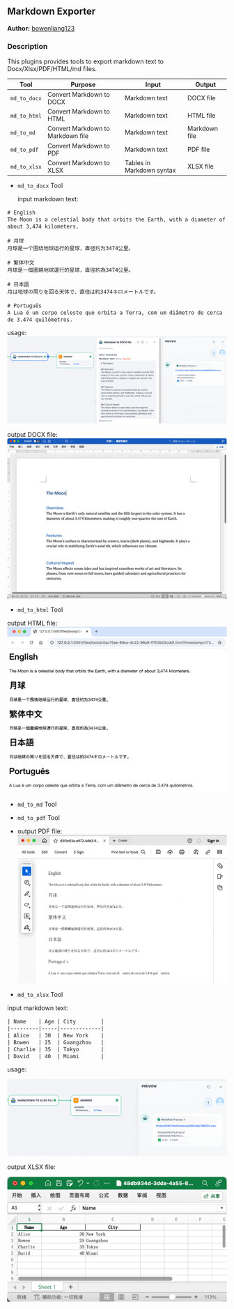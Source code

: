 ## Markdown Exporter

**Author:** [bowenliang123](https://github.com/bowenliang123)

### Description

This plugins provides tools to export markdown text to Docx/Xlsx/PDF/HTML/md files.

| Tool         | Purpose                           | Input                     | Output        |
|--------------|-----------------------------------|---------------------------|---------------|
| `md_to_docx` | Convert Markdown to DOCX          | Markdown text             | DOCX file     |
| `md_to_html` | Convert Markdown to HTML          | Markdown text             | HTML file     |
| `md_to_md`   | Convert Markdown to Markdown file | Markdown text             | Markdown file |
| `md_to_pdf`  | Convert Markdown to PDF           | Markdown text             | PDF file      |
| `md_to_xlsx` | Convert Markdown to XLSX          | Tables in Markdown syntax | XLSX file     |

- `md_to_docx` Tool

  input markdown text:

```
# English
The Moon is a celestial body that orbits the Earth, with a diameter of about 3,474 kilometers.

# 月球
月球是一个围绕地球运行的星球，直径约为3474公里。

# 繁体中文
月球是一個圍繞地球運行的星球，直徑約為3474公里。

# 日本語
月は地球の周りを回る天体で、直径は約3474キロメートルです。

# Português
A Lua é um corpo celeste que orbita a Terra, com um diâmetro de cerca de 3.474 quilômetros.
```

usage:
![img1.png](_assets/img1.png)

output DOCX file:
![img2.png](_assets/img2.png)

- `md_to_html` Tool

output HTML file:
![img11.png](_assets/img11.png)

- `md_to_md` Tool

- `md_to_pdf` Tool

- output PDF file:
  ![img12.png](_assets/img12.png)

- `md_to_xlsx` Tool

input markdown text:

```
| Name    | Age | City        |
|---------|-----|-------------|
| Alice   | 30  | New York    |
| Bowen   | 25  | Guangzhou   |
| Charlie | 35  | Tokyo       |
| David   | 40  | Miami       |
```

usage:

![img3.png](_assets/img3.png)

output XLSX file:

![img4.png](_assets/img4.png)



